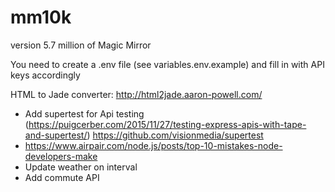 # mm10k
version 5.7 million of Magic Mirror

You need to create a .env file (see variables.env.example) and fill in with API keys accordingly

HTML to Jade converter:
http://html2jade.aaron-powell.com/

* Add supertest for Api testing (https://puigcerber.com/2015/11/27/testing-express-apis-with-tape-and-supertest/)
https://github.com/visionmedia/supertest
* https://www.airpair.com/node.js/posts/top-10-mistakes-node-developers-make
* Update weather on interval
* Add commute API